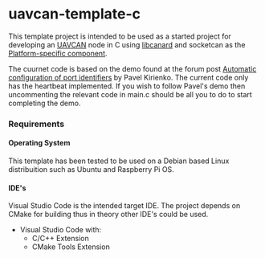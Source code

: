 # uavcan-template-c

This template project is intended to be used as a started project for developing an [UAVCAN](https://uavcan.org/) node in C using [libcanard](https://github.com/UAVCAN/libcanard) and socketcan as the [Platform-specific component](https://github.com/UAVCAN/platform_specific_components).

The cuurnet code is based on the demo found at the forum post  [Automatic configuration of port identifiers](https://forum.uavcan.org/t/automatic-configuration-of-port-identifiers/840/3) by Pavel Kirienko. The current code only has the heartbeat implemented. If you wish to follow Pavel's demo then uncommenting the relevant code in main.c should be all you to do to start completing the demo.

### Requirements

#### Operating System

This template has been tested to be used on a Debian based Linux distribuition such as Ubuntu and Raspberry Pi OS.

#### IDE's

Visual Studio Code is the intended target IDE. The project depends on CMake for building thus in theory other IDE's could be used.
* Visual Studio Code with:
  * C/C++ Extension
  * CMake Tools Extension
